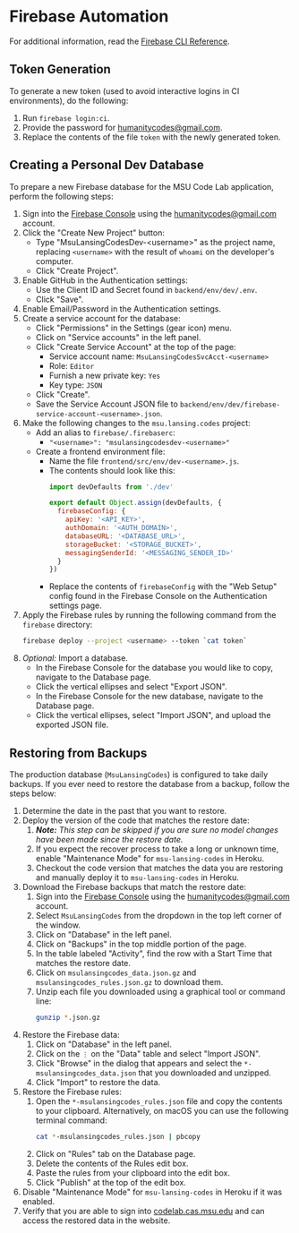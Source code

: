 # Firebase Automation

For additional information, read the [Firebase CLI Reference][1].

## Token Generation

To generate a new token (used to avoid interactive logins in CI environments), do the following:

1. Run `firebase login:ci`.
2. Provide the password for humanitycodes@gmail.com.
3. Replace the contents of the file `token` with the newly generated token.

## Creating a Personal Dev Database

To prepare a new Firebase database for the MSU Code Lab application, perform the following steps:

1. Sign into the [Firebase Console][2] using the humanitycodes@gmail.com account.
2. Click the "Create New Project" button:
   * Type "MsuLansingCodesDev-&lt;username&gt;" as the project name, replacing `<username>` with the result of `whoami` on the developer's computer.
   * Click "Create Project".
3. Enable GitHub in the Authentication settings:
   * Use the Client ID and Secret found in `backend/env/dev/.env`.
   * Click "Save".
4. Enable Email/Password in the Authentication settings.
5. Create a service account for the database:
   * Click "Permissions" in the Settings (gear icon) menu.
   * Click on "Service accounts" in the left panel.
   * Click "Create Service Account" at the top of the page:
     - Service account name: `MsuLansingCodesSvcAcct-<username>`
     - Role: `Editor`
     - Furnish a new private key: `Yes`
     - Key type: `JSON`
   * Click "Create".
   * Save the Service Account JSON file to `backend/env/dev/firebase-service-account-<username>.json`.
6. Make the following changes to the `msu.lansing.codes` project:
   * Add an alias to `firebase/.firebaserc`:
     - `"<username>": "msulansingcodesdev-<username>"`
   * Create a frontend environment file:
     - Name the file `frontend/src/env/dev-<username>.js`.
     - The contents should look like this:
       ```js
       import devDefaults from './dev'

       export default Object.assign(devDefaults, {
         firebaseConfig: {
           apiKey: '<API_KEY>',
           authDomain: '<AUTH_DOMAIN>',
           databaseURL: '<DATABASE_URL>',
           storageBucket: '<STORAGE_BUCKET>',
           messagingSenderId: '<MESSAGING_SENDER_ID>'
         }
       })
       ```
     - Replace the contents of `firebaseConfig` with the "Web Setup" config found in the Firebase Console on the Authentication settings page.
7. Apply the Firebase rules by running the following command from the `firebase` directory:
   ```sh
   firebase deploy --project <username> --token `cat token`
   ```
8. _Optional:_ Import a database.
   - In the Firebase Console for the database you would like to copy, navigate to the Database page.
   - Click the vertical ellipses and select "Export JSON".
   - In the Firebase Console for the new database, navigate to the Database page.
   - Click the vertical ellipses, select "Import JSON", and upload the exported JSON file.

## Restoring from Backups

The production database (`MsuLansingCodes`) is configured to take daily backups. If you ever need to restore the database from a backup, follow the steps below:

1. Determine the date in the past that you want to restore.
2. Deploy the version of the code that matches the restore date:
   1. _**Note:** This step can be skipped if you are sure no model changes have been made since the restore date._
   2. If you expect the recover process to take a long or unknown time, enable "Maintenance Mode" for `msu-lansing-codes` in Heroku.
   3. Checkout the code version that matches the data you are restoring and manually deploy it to `msu-lansing-codes` in Heroku.
3. Download the Firebase backups that match the restore date:
   1. Sign into the [Firebase Console][2] using the humanitycodes@gmail.com account.
   2. Select `MsuLansingCodes` from the dropdown in the top left corner of the window.
   3. Click on "Database" in the left panel.
   4. Click on "Backups" in the top middle portion of the page.
   5. In the table labeled "Activity", find the row with a Start Time that matches the restore date.
   6. Click on `msulansingcodes_data.json.gz` and `msulansingcodes_rules.json.gz` to download them.
   7. Unzip each file you downloaded using a graphical tool or command line:
      ```sh
      gunzip *.json.gz
      ```
4. Restore the Firebase data:
   1. Click on "Database" in the left panel.
   2. Click on the `⋮` on the "Data" table and select "Import JSON".
   3. Click "Browse" in the dialog that appears and select the `*-msulansingcodes_data.json` that you downloaded and unzipped.
   4. Click "Import" to restore the data.
5. Restore the Firebase rules:
   1. Open the `*-msulansingcodes_rules.json` file and copy the contents to your clipboard. Alternatively, on macOS you can use the following terminal command:
      ```sh
      cat *-msulansingcodes_rules.json | pbcopy
      ```
   2. Click on "Rules" tab on the Database page.
   3. Delete the contents of the Rules edit box.
   4. Paste the rules from your clipboard into the edit box.
   5. Click "Publish" at the top of the edit box.
6. Disable "Maintenance Mode" for `msu-lansing-codes` in Heroku if it was enabled.
7. Verify that you are able to sign into [codelab.cas.msu.edu][3] and can access the restored data in the website.

[1]: https://firebase.google.com/docs/cli/ "Firebase CLI Reference"
[2]: https://console.firebase.google.com/ "Firebase Console"
[3]: https://codelab.cas.msu.edu/ "MSU Code Lab Homepage"
